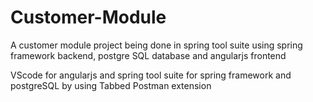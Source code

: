 # Customer-Module
A customer module project being done in spring tool suite using spring framework backend, postgre SQL database and angularjs frontend

VScode for angularjs and spring tool suite for spring framework and postgreSQL by using Tabbed Postman extension
